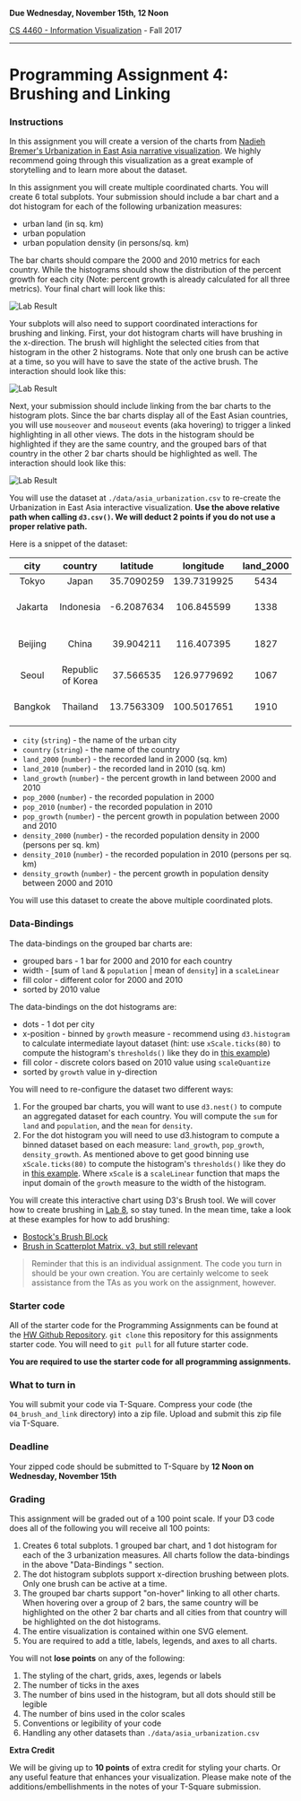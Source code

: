 **Due Wednesday, November 15th, 12 Noon**

[CS 4460 - Information Visualization](http://www.cc.gatech.edu/~stasko/4460) - Fall 2017

***

# Programming Assignment 4: Brushing and Linking

### Instructions

In this assignment you will create a version of the charts from [Nadieh Bremer's Urbanization in East Asia narrative visualization](http://nbremer.github.io/urbanization/). We highly recommend going through this visualization as a great example of storytelling and to learn more about the dataset.

In this assignment you will create multiple coordinated charts. You will create 6 total subplots. Your submission should include a bar chart and a dot histogram for each of the following urbanization measures:
* urban land (in sq. km)
* urban population
* urban population density (in persons/sq. km)

The bar charts should compare the 2000 and 2010 metrics for each country. While the histograms should show the distribution of the percent growth for each city (Note: percent growth is already calculated for all three metrics). Your final chart will look like this:

![Lab Result](img/p4_brush_and_link.jpeg)

Your subplots will also need to support coordinated interactions for brushing and linking. First, your dot histogram charts will have brushing in the x-direction. The brush will highlight the selected cities from that histogram in the other 2 histograms. Note that only one brush can be active at a time, so you will have to save the state of the active brush. The interaction should look like this:

![Lab Result](img/p4_brush_example.gif)

Next, your submission should include linking from the bar charts to the histogram plots. Since the bar charts display all of the East Asian countries, you will use `mouseover` and `mouseout` events (aka hovering) to trigger a linked highlighting in all other views. The dots in the histogram should be highlighted if they are the same country, and the grouped bars of that country in the other 2 bar charts should be highlighted as well. The interaction should look like this:

![Lab Result](img/p4_link_example.gif)

You will use the dataset at `./data/asia_urbanization.csv` to re-create the Urbanization in East Asia interactive visualization. **Use the above relative path when calling `d3.csv()`. We will deduct 2 points if you do not use a proper relative path.**


Here is a snippet of the dataset:

**city**|**country**|**latitude**|**longitude**|**land\_2000**|**land\_2010**|**land\_growth**|**pop\_2000**|**pop\_2010**|**pop\_growth**|**density\_2000**|**density\_2010**|**density\_growth**|**type\_country**
:-----:|:-----:|:-----:|:-----:|:-----:|:-----:|:-----:|:-----:|:-----:|:-----:|:-----:|:-----:|:-----:|:-----:
Tokyo|Japan|35.7090259|139.7319925|5434|5570|0.025|27695526|31788261|0.148|5097|5707|0.12|high-income
Jakarta|Indonesia|-6.2087634|106.845599|1338|1600|0.196|16291976|23431674|0.438|12174|14643|0.203|lower-middle-income
Beijing|China|39.904211|116.407395|1827|2716|0.487|10754014|16707094|0.554|5887|6151|0.045|upper-middle-income
Seoul|Republic of Korea|37.566535|126.9779692|1067|1192|0.117|14277211|15898238|0.114|13378|13342|-0.003|high-income
Bangkok|Thailand|13.7563309|100.5017651|1910|2126|0.113|7825880|9555372|0.221|4098|4495|0.097|upper-middle-income

* `city` (`string`) - the name of the urban city
* `country` (`string`) - the name of the country
* `land_2000` (`number`) - the recorded land in 2000 (sq. km)
* `land_2010` (`number`) - the recorded land in 2010 (sq. km)
* `land_growth` (`number`) - the percent growth in land between 2000 and 2010
* `pop_2000` (`number`) - the recorded population in 2000
* `pop_2010` (`number`) - the recorded population in 2010
* `pop_growth` (`number`) - the percent growth in population between 2000 and 2010
* `density_2000` (`number`) - the recorded population density in 2000 (persons per sq. km)
* `density_2010` (`number`) - the recorded population in 2010 (persons per sq. km)
* `density_growth` (`number`) - the percent growth in population density between 2000 and 2010

You will use this dataset to create the above multiple coordinated plots.

### Data-Bindings

The data-bindings on the grouped bar charts are:
* grouped bars - 1 bar for 2000 and 2010 for each country
* width - [sum of `land` & `population` | mean of `density`] in a `scaleLinear`
* fill color - different color for 2000 and 2010
* sorted by 2010 value

The data-bindings on the dot histograms are:
* dots - 1 dot per city
* x-position - binned by `growth` measure - recommend using `d3.histogram` to calculate intermediate layout dataset (hint: use `xScale.ticks(80)` to compute the histogram's `thresholds()` like they do in [this example](https://bl.ocks.org/mbostock/3048450))
* fill color - discrete colors based on 2010 value using `scaleQuantize`
* sorted by `growth` value in y-direction

You will need to re-configure the dataset two different ways:

1. For the grouped bar charts, you will want to use `d3.nest()` to compute an aggregated dataset for each country. You will compute the `sum` for `land` and `population`, and the `mean` for `density`.
2. For the dot histogram you will need to use d3.histogram to compute a binned dataset based on each measure: `land_growth`, `pop_growth`, `density_growth`. As mentioned above to get good binning use `xScale.ticks(80)` to compute the histogram's `thresholds()` like they do in [this example](https://bl.ocks.org/mbostock/3048450). Where `xScale` is a `scaleLinear` function that maps the input domain of the `growth` measure to the width of the histogram.

You will create this interactive chart using D3's Brush tool. We will cover how to create brushing in [Lab 8](https://github.gatech.edu/CS-4460/Labs/wiki/Lab-8%3A-Interaction-%26-Transition-2), so stay tuned. In the mean time, take a look at these examples for how to add brushing:

* [Bostock's Brush Bl.ock](https://bl.ocks.org/mbostock/34f08d5e11952a80609169b7917d4172)
* [Brush in Scatterplot Matrix. v3, but still relevant](https://bl.ocks.org/mbostock/4063663)

> Reminder that this is an individual assignment. The code you turn in should be your own creation. You are certainly welcome to seek assistance from the TAs as you work on the assignment, however.

### Starter code

All of the starter code for the Programming Assignments can be found at the [HW Github Repository](https://github.gatech.edu/CS-4460/Homework). `git clone` this repository for this assignments starter code. You will need to `git pull` for all future starter code.

**You are required to use the starter code for all programming assignments.**

### What to turn in

You will submit your code via T-Square. Compress your code (the `04_brush_and_link` directory) into a zip file. Upload and submit this zip file via T-Square.

### Deadline

Your zipped code should be submitted to T-Square by **12 Noon on Wednesday, November 15th**

### Grading

This assignment will be graded out of a 100 point scale. If your D3 code does all of the following you will receive all 100 points:

1. Creates 6 total subplots. 1 grouped bar chart, and 1 dot histogram for each of the 3 urbanization measures. All charts follow the data-bindings in the above "Data-Bindings " section. 
2. The dot histogram subplots support x-direction brushing between plots. Only one brush can be active at a time.
3. The grouped bar charts support "on-hover" linking to all other charts. When hovering over a group of 2 bars, the same country will be highlighted on the other 2 bar charts and all cities from that country will be highlighted on the dot histograms.
4. The entire visualization is contained within one SVG element.
5. You are required to add a title, labels, legends, and axes to all charts.

You will not **lose points** on any of the following:

1. The styling of the chart, grids, axes, legends or labels
2. The number of ticks in the axes
3. The number of bins used in the histogram, but all dots should still be legible
4. The number of bins used in the color scales
5. Conventions or legibility of your code
6. Handling any other datasets than `./data/asia_urbanization.csv`

**Extra Credit**

We will be giving up to **10 points** of extra credit for styling your charts. Or any useful feature that enhances your visualization. Please make note of the additions/embellishments in the notes of your T-Square submission.